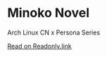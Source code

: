 # Minoko Novel

Arch Linux CN x Persona Series

[Read on Readonly.link](https://readonly.link/books/github.com/ShadowRZ/minoko-novel)
